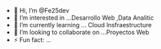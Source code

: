 - 👋 Hi, I’m @Fe25dev
- 👀 I’m interested in ...Desarrollo Web ,Data Analitic
- 🌱 I’m currently learning ... Cloud Insfraestructure
- 💞️ I’m looking to collaborate on ...Proyectos Web
- ⚡ Fun fact: ...
